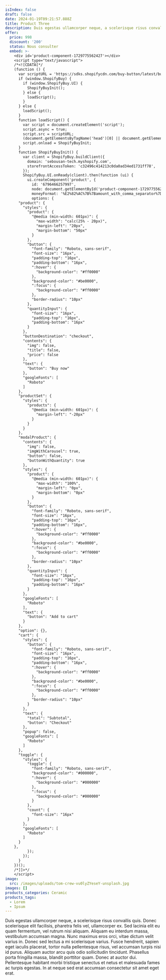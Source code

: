 ```yaml
---
isIndex: false
draft: false
date: 2024-01-19T09:21:57.888Z
title: Product Three
description: Duis egestas ullamcorper neque, a scelerisque risus convallis quis. Donec scelerisque elit facilisis, pharetra felis vel, ullamcorper ex. Sed lacinia elit eu quam fermentum
offer:
  price: 998
  discount: '200'
  status: Nous consulter
  embed: >-
    <div id='product-component-1729775562427'></div>
    <script type="text/javascript">
    /*<![CDATA[*/
    (function () {
      var scriptURL = 'https://sdks.shopifycdn.com/buy-button/latest/buy-button-storefront.min.js';
      if (window.ShopifyBuy) {
        if (window.ShopifyBuy.UI) {
          ShopifyBuyInit();
        } else {
          loadScript();
        }
      } else {
        loadScript();
      }
      function loadScript() {
        var script = document.createElement('script');
        script.async = true;
        script.src = scriptURL;
        (document.getElementsByTagName('head')[0] || document.getElementsByTagName('body')[0]).appendChild(script);
        script.onload = ShopifyBuyInit;
      }
      function ShopifyBuyInit() {
        var client = ShopifyBuy.buildClient({
          domain: 'sebousan-tech.myshopify.com',
          storefrontAccessToken: 'c32496c414213c0da0ad34ed1731ff78',
        });
        ShopifyBuy.UI.onReady(client).then(function (ui) {
          ui.createComponent('product', {
            id: '6796466257997',
            node: document.getElementById('product-component-1729775562427'),
            moneyFormat: '%E2%82%AC%7B%7Bamount_with_comma_separator%7D%7D',
            options: {
      "product": {
        "styles": {
          "product": {
            "@media (min-width: 601px)": {
              "max-width": "calc(25% - 20px)",
              "margin-left": "20px",
              "margin-bottom": "50px"
            }
          },
          "button": {
            "font-family": "Roboto, sans-serif",
            "font-size": "16px",
            "padding-top": "16px",
            "padding-bottom": "16px",
            ":hover": {
              "background-color": "#ff0000"
            },
            "background-color": "#be0000",
            ":focus": {
              "background-color": "#ff0000"
            },
            "border-radius": "10px"
          },
          "quantityInput": {
            "font-size": "16px",
            "padding-top": "16px",
            "padding-bottom": "16px"
          }
        },
        "buttonDestination": "checkout",
        "contents": {
          "img": false,
          "title": false,
          "price": false
        },
        "text": {
          "button": "Buy now"
        },
        "googleFonts": [
          "Roboto"
        ]
      },
      "productSet": {
        "styles": {
          "products": {
            "@media (min-width: 601px)": {
              "margin-left": "-20px"
            }
          }
        }
      },
      "modalProduct": {
        "contents": {
          "img": false,
          "imgWithCarousel": true,
          "button": false,
          "buttonWithQuantity": true
        },
        "styles": {
          "product": {
            "@media (min-width: 601px)": {
              "max-width": "100%",
              "margin-left": "0px",
              "margin-bottom": "0px"
            }
          },
          "button": {
            "font-family": "Roboto, sans-serif",
            "font-size": "16px",
            "padding-top": "16px",
            "padding-bottom": "16px",
            ":hover": {
              "background-color": "#ff0000"
            },
            "background-color": "#be0000",
            ":focus": {
              "background-color": "#ff0000"
            },
            "border-radius": "10px"
          },
          "quantityInput": {
            "font-size": "16px",
            "padding-top": "16px",
            "padding-bottom": "16px"
          }
        },
        "googleFonts": [
          "Roboto"
        ],
        "text": {
          "button": "Add to cart"
        }
      },
      "option": {},
      "cart": {
        "styles": {
          "button": {
            "font-family": "Roboto, sans-serif",
            "font-size": "16px",
            "padding-top": "16px",
            "padding-bottom": "16px",
            ":hover": {
              "background-color": "#ff0000"
            },
            "background-color": "#be0000",
            ":focus": {
              "background-color": "#ff0000"
            },
            "border-radius": "10px"
          }
        },
        "text": {
          "total": "Subtotal",
          "button": "Checkout"
        },
        "popup": false,
        "googleFonts": [
          "Roboto"
        ]
      },
      "toggle": {
        "styles": {
          "toggle": {
            "font-family": "Roboto, sans-serif",
            "background-color": "#000000",
            ":hover": {
              "background-color": "#000000"
            },
            ":focus": {
              "background-color": "#000000"
            }
          },
          "count": {
            "font-size": "16px"
          }
        },
        "googleFonts": [
          "Roboto"
        ]
      }
    },
          });
        });
      }
    })();
    /*]]>*/
    </script>
image:
  src: /images/uploads/tom-crew-vu0lyZYeseY-unsplash.jpg
images: []
products_categories: Ceramic
products_tags:
  - Lorem
  - Ipsum
---
```


Duis egestas ullamcorper neque, a scelerisque risus convallis quis. Donec scelerisque elit facilisis, pharetra felis vel, ullamcorper ex. Sed lacinia elit eu quam fermentum, vel rutrum nisi aliquam. Aliquam eu interdum massa, vestibulum accumsan magna. Nunc maximus eros orci, vitae dictum velit varius in. Donec sed lectus a mi scelerisque varius. Fusce hendrerit, sapien eget iaculis placerat, tortor nulla pellentesque risus, vel accumsan turpis nisi id purus. Aliquam auctor arcu quis odio sollicitudin tincidunt. Phasellus porta fringilla massa, blandit porttitor quam. Donec at auctor dui. Pellentesque habitant morbi tristique senectus et netus et malesuada fames ac turpis egestas. In at neque sed erat accumsan consectetur sit amet eget erat.

